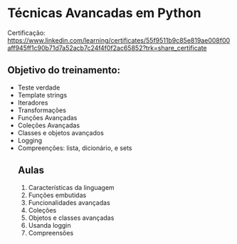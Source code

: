 # Técnicas Avancadas em Python

Certificação: https://www.linkedin.com/learning/certificates/55f9511b9c85e819ae008f00aff945ff1c90b71d7a52acb7c24f4f0f2ac65852?trk=share_certificate

<h2>Objetivo do treinamento:</h2>

<ul>
    <li>Teste verdade</li>
    <li>Template strings</li>
    <li>Iteradores</li>
    <li>Transformações</li>
    <li>Funções Avançadas</li>
    <li>Coleções Avançadas</li>
    <li>Classes e objetos avançados</li>
    <li>Logging</li>
    <li>Compreenções: lista, dicionário, e sets    
</li>

<h2>Aulas</h2>

<ol>
    <li>Características da linguagem</li>
    <li>Funções embutidas</li>
    <li>Funcionalidades avançadas</li>
    <li>Coleções</li>
    <li>Objetos e classes avançadas</li>
    <li>Usanda loggin</li>
    <li>Compreensões</li>
</ol>
